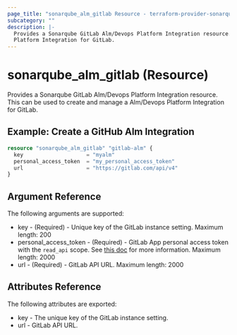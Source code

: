 ```yaml
---
page_title: "sonarqube_alm_gitlab Resource - terraform-provider-sonarqube"
subcategory: ""
description: |-
  Provides a Sonarqube GitLab Alm/Devops Platform Integration resource. This can be used to create and manage a Alm/Devops
  Platform Integration for GitLab.
---
```


# sonarqube_alm_gitlab (Resource)

Provides a Sonarqube GitLab Alm/Devops Platform Integration resource. This can be used to create and manage a Alm/Devops
Platform Integration for GitLab.

## Example: Create a GitHub Alm Integration

```terraform
resource "sonarqube_alm_gitlab" "gitlab-alm" {
  key                    = "myalm"
  personal_access_token  = "my_personal_access_token"
  url                    = "https://gitlab.com/api/v4"
}
```

## Argument Reference

The following arguments are supported:

- key - (Required) - Unique key of the GitLab instance setting. Maximum length: 200
- personal_access_token - (Required) - GitLab App personal access token with the `read_api` scope. See [this doc](https://docs.sonarqube.org/latest/devops-platform-integration/gitlab-integration/#importing-your-gitlab-projects-into-sonarqube) for more information. Maximum length: 2000
- url - (Required) - GitLab API URL. Maximum length: 2000

## Attributes Reference

The following attributes are exported:

- key - The unique key of the GitLab instance setting.
- url - GitLab API URL.

